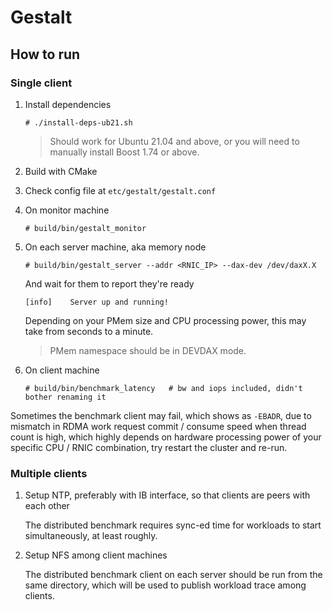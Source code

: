 Gestalt
=======



How to run
----------

### Single client

1.  Install dependencies

    ```console
    # ./install-deps-ub21.sh
    ```

    > Should work for Ubuntu 21.04 and above, or you will need to manually
    > install Boost 1.74 or above.

2.  Build with CMake
3.  Check config file at `etc/gestalt/gestalt.conf`
4.  On monitor machine

    ```console
    # build/bin/gestalt_monitor
    ```

5.  On each server machine, aka memory node

    ```console
    # build/bin/gestalt_server --addr <RNIC_IP> --dax-dev /dev/daxX.X
    ```

    And wait for them to report they're ready

    ```text
    [info]    Server up and running!
    ```

    Depending on your PMem size and CPU processing power, this may take from
    seconds to a minute.

    > PMem namespace should be in DEVDAX mode.

6.  On client machine

    ```console
    # build/bin/benchmark_latency   # bw and iops included, didn't bother renaming it
    ```

Sometimes the benchmark client may fail, which shows as `-EBADR`, due to mismatch
in RDMA work request commit / consume speed when thread count is high, which highly
depends on hardware processing power of your specific CPU / RNIC combination,
try restart the cluster and re-run.


### Multiple clients

1.  Setup NTP, preferably with IB interface, so that clients are peers with each
    other

    The distributed benchmark requires sync-ed time for workloads to start
    simultaneously, at least roughly.

2.  Setup NFS among client machines

    The distributed benchmark client on each server should be run from the same
    directory, which will be used to publish workload trace among clients.
